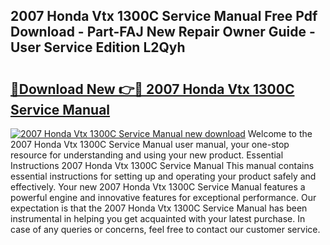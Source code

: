 ## 2007 Honda Vtx 1300C Service Manual Free Pdf Download - Part-FAJ New Repair Owner Guide - User Service Edition L2Qyh

# <h2><a href="http://bc11672.oget.top/?id=2007+Honda+Vtx+1300C+Service+Manual">🔗Download New 👉🔴 2007 Honda Vtx 1300C Service Manual</a></h2>

[![2007 Honda Vtx 1300C Service Manual new download](https://i.imgur.com/5g1atiW.png)](http://bc11672.oget.top/?id=2007+Honda+Vtx+1300C+Service+Manual)
Welcome to the 2007 Honda Vtx 1300C Service Manual user manual, your one-stop resource for understanding and using your new product. Essential Instructions 2007 Honda Vtx 1300C Service Manual This manual contains essential instructions for setting up and operating your product safely and effectively. Your new 2007 Honda Vtx 1300C Service Manual features a powerful engine and innovative features for exceptional performance. Our expectation is that the 2007 Honda Vtx 1300C Service Manual has been instrumental in helping you get acquainted with your latest purchase. In case of any queries or concerns, feel free to contact our customer service.
